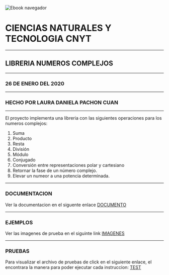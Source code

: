 ![Ebook navegador](https://upload.wikimedia.org/wikipedia/commons/2/2f/Escuela_Colombiana_de_Ingenier%C3%ADa_2.jpg)


# CIENCIAS NATURALES Y TECNOLOGIA CNYT
___

## LIBRERIA NUMEROS COMPLEJOS 
___

### 26 DE ENERO DEL 2020
___
### HECHO POR LAURA DANIELA PACHON CUAN 
___

El proyecto implementa una libreria con las siguientes operaciones para los numeros complejos:

1. Suma
2. Producto
3. Resta
4. División
5. Módulo
6. Conjugado
7. Conversión entre representaciones polar y cartesiano
8. Retornar la fase de un número complejo.
9. Elevar un numeor a una potencia determinada.
___

### DOCUMENTACION 

Ver la documentacion en el siguente enlace [DOCUMENTO](https://github.com/2146013/Laura-Daniela-Pachon-/blob/master/COMPLEJOS.py)
___

### EJEMPLOS 
Ver las imagenes de prueba en el siguinte link [IMAGENES](https://github.com/2146013/Laura-Daniela-Pachon-/blob/master/PRUEBA%20EN%20IMAGEN.docx)
___

### PRUEBAS 
Para visualizar el archivo de pruebas de click en el siguiente enlace, el encontrara la manera para poder ejecutar cada instruccion: [TEST](https://github.com/2146013/Laura-Daniela-Pachon-/blob/master/TEST.py)
